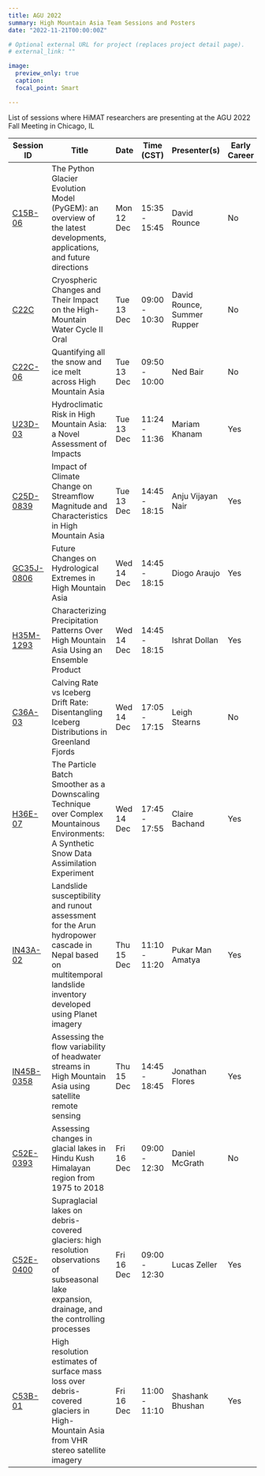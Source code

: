 ```yaml
---
title: AGU 2022
summary: High Mountain Asia Team Sessions and Posters
date: "2022-11-21T00:00:00Z"

# Optional external URL for project (replaces project detail page).
# external_link: ""

image:
  preview_only: true
  caption: 
  focal_point: Smart

---
```


List of sessions where HiMAT researchers are presenting at the AGU 2022 Fall Meeting in Chicago, IL

| Session ID | Title | Date | Time (CST) | Presenter(s) | Early Career|
| ---------- | ----- | ---- | ---------- | ------------ | ----------- |
| [C15B-06](https://agu.confex.com/agu/fm22/meetingapp.cgi/Paper/1098369) | The Python Glacier Evolution Model (PyGEM): an overview of the latest developments, applications, and future directions | Mon 12 Dec | 15:35 - 15:45| David Rounce | No |
| [C22C](https://agu.confex.com/agu/fm22/meetingapp.cgi/Session/175381) | Cryospheric Changes and Their Impact on the High-Mountain Water Cycle II Oral | Tue 13 Dec | 09:00 - 10:30 | David Rounce, Summer Rupper | No |
| [C22C-06](https://agu.confex.com/agu/fm22/meetingapp.cgi/Paper/1059250) | Quantifying all the snow and ice melt across High Mountain Asia | Tue 13 Dec | 09:50 - 10:00 | Ned Bair | No |
| [U23D-03](https://agu.confex.com/agu/fm22/meetingapp.cgi/Paper/1228106) | Hydroclimatic Risk in High Mountain Asia: a Novel Assessment of Impacts | Tue 13 Dec | 11:24 - 11:36 | Mariam Khanam | Yes |
| [C25D-0839](https://agu.confex.com/agu/fm22/meetingapp.cgi/Paper/1160611) | Impact of Climate Change on Streamflow Magnitude and Characteristics in High Mountain Asia | Tue 13 Dec | 14:45 - 18:15 | Anju Vijayan Nair | Yes |
| [GC35J-0806](https://agu.confex.com/agu/fm22/meetingapp.cgi/Paper/1178906) | Future Changes on Hydrological Extremes in High Mountain Asia | Wed 14 Dec | 14:45 - 18:15 | Diogo Araujo | Yes |
| [H35M-1293](https://agu.confex.com/agu/fm22/meetingapp.cgi/Paper/1099113) | Characterizing Precipitation Patterns Over High Mountain Asia Using an Ensemble Product | Wed 14 Dec | 14:45 - 18:15 | Ishrat Dollan | Yes |
| [C36A-03](https://agu.confex.com/agu/fm22/meetingapp.cgi/Paper/1194343) | Calving Rate vs Iceberg Drift Rate: Disentangling Iceberg Distributions in Greenland Fjords | Wed 14 Dec | 17:05 - 17:15 | Leigh Stearns | No |
| [H36E-07](https://agu.confex.com/agu/fm22/meetingapp.cgi/Paper/1101103) | The Particle Batch Smoother as a Downscaling Technique over Complex Mountainous Environments: A Synthetic Snow Data Assimilation Experiment | Wed 14 Dec | 17:45 - 17:55 | Claire Bachand | Yes |
| [IN43A-02](https://agu.confex.com/agu/fm22/meetingapp.cgi/Paper/1087978) | Landslide susceptibility and runout assessment for the Arun hydropower cascade in Nepal based on multitemporal landslide inventory developed using Planet imagery | Thu 15 Dec | 11:10 - 11:20 | Pukar Man Amatya | Yes |
| [IN45B-0358](https://agu.confex.com/agu/fm22/meetingapp.cgi/Paper/1130276) | Assessing the flow variability of headwater streams in High Mountain Asia using satellite remote sensing | Thu 15 Dec | 14:45 - 18:45 | Jonathan Flores | Yes |
| [C52E-0393](https://agu.confex.com/agu/fm22/meetingapp.cgi/Paper/1083682) | Assessing changes in glacial lakes in Hindu Kush Himalayan region from 1975 to 2018 | Fri 16 Dec | 09:00 - 12:30 | Daniel McGrath | No |
| [C52E-0400](https://agu.confex.com/agu/fm22/meetingapp.cgi/Paper/1137683) | Supraglacial lakes on debris-covered glaciers: high resolution observations of subseasonal lake expansion, drainage, and the controlling processes | Fri 16 Dec | 09:00 - 12:30 | Lucas Zeller | Yes |
| [C53B-01](https://agu.confex.com/agu/fm22/meetingapp.cgi/Paper/1166672) | High resolution estimates of surface mass loss over debris-covered glaciers in High-Mountain Asia from VHR stereo satellite imagery | Fri 16 Dec | 11:00 - 11:10 | Shashank Bhushan | Yes |

